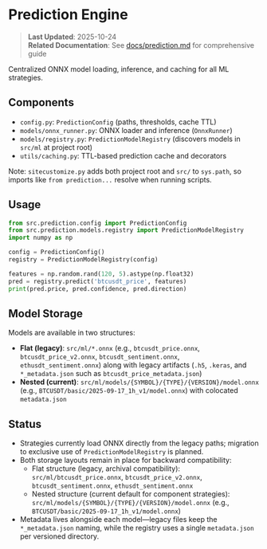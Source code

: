 # Prediction Engine

> **Last Updated**: 2025-10-24  
> **Related Documentation**: See [docs/prediction.md](../../docs/prediction.md) for comprehensive guide

Centralized ONNX model loading, inference, and caching for all ML strategies.

## Components
- `config.py`: `PredictionConfig` (paths, thresholds, cache TTL)
- `models/onnx_runner.py`: ONNX loader and inference (`OnnxRunner`)
- `models/registry.py`: `PredictionModelRegistry` (discovers models in `src/ml` at project root)
- `utils/caching.py`: TTL-based prediction cache and decorators

Note: `sitecustomize.py` adds both project root and `src/` to `sys.path`, so imports like `from prediction...` resolve when running scripts.

## Usage
```python
from src.prediction.config import PredictionConfig
from src.prediction.models.registry import PredictionModelRegistry
import numpy as np

config = PredictionConfig()
registry = PredictionModelRegistry(config)

features = np.random.rand(120, 5).astype(np.float32)
pred = registry.predict('btcusdt_price', features)
print(pred.price, pred.confidence, pred.direction)
```

## Model Storage

Models are available in two structures:
- **Flat (legacy)**: `src/ml/*.onnx` (e.g., `btcusdt_price.onnx`, `btcusdt_price_v2.onnx`, `btcusdt_sentiment.onnx`, `ethusdt_sentiment.onnx`) along with legacy artifacts (`.h5`, `.keras`, and `*_metadata.json` such as `btcusdt_price_metadata.json`)
- **Nested (current)**: `src/ml/models/{SYMBOL}/{TYPE}/{VERSION}/model.onnx` (e.g., `BTCUSDT/basic/2025-09-17_1h_v1/model.onnx`) with colocated `metadata.json`

## Status
- Strategies currently load ONNX directly from the legacy paths; migration to exclusive use of `PredictionModelRegistry` is planned.
- Both storage layouts remain in place for backward compatibility:
  - Flat structure (legacy, archival compatibility): `src/ml/btcusdt_price.onnx`, `btcusdt_price_v2.onnx`, `btcusdt_sentiment.onnx`, `ethusdt_sentiment.onnx`
  - Nested structure (current default for component strategies): `src/ml/models/{SYMBOL}/{TYPE}/{VERSION}/model.onnx` (e.g., `BTCUSDT/basic/2025-09-17_1h_v1/model.onnx`)
- Metadata lives alongside each model—legacy files keep the `*_metadata.json` naming, while the registry uses a single `metadata.json` per versioned directory.
